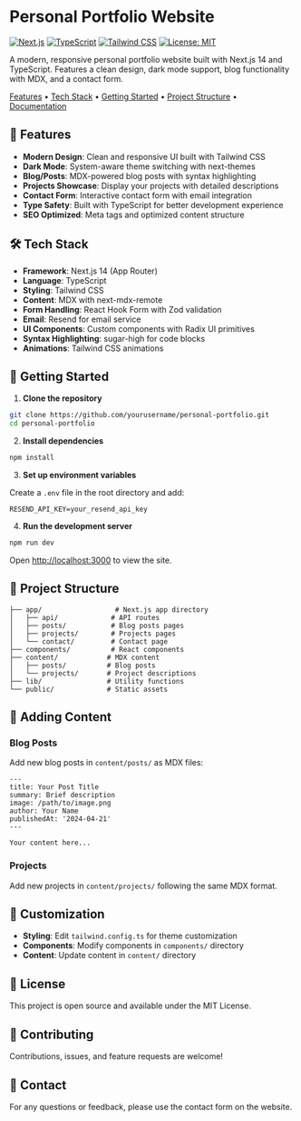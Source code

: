 # Personal Portfolio Website

[![Next.js](https://img.shields.io/badge/Next.js-15.2-black?logo=next.js)](https://nextjs.org/)
[![TypeScript](https://img.shields.io/badge/TypeScript-5.0-blue?logo=typescript)](https://www.typescriptlang.org/)
[![Tailwind CSS](https://img.shields.io/badge/Tailwind-4.0-38B2AC?logo=tailwind-css)](https://tailwindcss.com/)
[![License: MIT](https://img.shields.io/badge/License-MIT-yellow.svg)](https://opensource.org/licenses/MIT)

A modern, responsive personal portfolio website built with Next.js 14 and TypeScript. Features a clean design, dark mode support, blog functionality with MDX, and a contact form.

[Features](#-features) • [Tech Stack](#️-tech-stack) • [Getting Started](#-getting-started) • [Project Structure](#-project-structure) • [Documentation](#-adding-content)

## 🌟 Features

- **Modern Design**: Clean and responsive UI built with Tailwind CSS
- **Dark Mode**: System-aware theme switching with next-themes
- **Blog/Posts**: MDX-powered blog posts with syntax highlighting
- **Projects Showcase**: Display your projects with detailed descriptions
- **Contact Form**: Interactive contact form with email integration
- **Type Safety**: Built with TypeScript for better development experience
- **SEO Optimized**: Meta tags and optimized content structure

## 🛠️ Tech Stack

- **Framework**: Next.js 14 (App Router)
- **Language**: TypeScript
- **Styling**: Tailwind CSS
- **Content**: MDX with next-mdx-remote
- **Form Handling**: React Hook Form with Zod validation
- **Email**: Resend for email service
- **UI Components**: Custom components with Radix UI primitives
- **Syntax Highlighting**: sugar-high for code blocks
- **Animations**: Tailwind CSS animations

## 🚀 Getting Started

1. **Clone the repository**

```bash
git clone https://github.com/yourusername/personal-portfolio.git
cd personal-portfolio
```

2. **Install dependencies**

```bash
npm install
```

3. **Set up environment variables**

Create a `.env` file in the root directory and add:

```env
RESEND_API_KEY=your_resend_api_key
```

4. **Run the development server**

```bash
npm run dev
```

Open [http://localhost:3000](http://localhost:3000) to view the site.

## 📁 Project Structure

```
├── app/                  # Next.js app directory
│   ├── api/             # API routes
│   ├── posts/           # Blog posts pages
│   ├── projects/        # Projects pages
│   └── contact/         # Contact page
├── components/          # React components
├── content/            # MDX content
│   ├── posts/          # Blog posts
│   └── projects/       # Project descriptions
├── lib/                # Utility functions
└── public/             # Static assets
```

## 📝 Adding Content

### Blog Posts
Add new blog posts in `content/posts/` as MDX files:

```mdx
---
title: Your Post Title
summary: Brief description
image: /path/to/image.png
author: Your Name
publishedAt: '2024-04-21'
---

Your content here...
```

### Projects
Add new projects in `content/projects/` following the same MDX format.

## 🎨 Customization

- **Styling**: Edit `tailwind.config.ts` for theme customization
- **Components**: Modify components in `components/` directory
- **Content**: Update content in `content/` directory

## 📄 License

This project is open source and available under the MIT License.

## 🤝 Contributing

Contributions, issues, and feature requests are welcome!

## 📧 Contact

For any questions or feedback, please use the contact form on the website.
